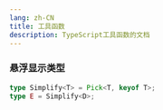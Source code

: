 ```yaml
---
lang: zh-CN
title: 工具函数
description: TypeScript工具函数的文档
---
```


###  悬浮显示类型 

    
```typescript
type Simplify<T> = Pick<T, keyof T>;
type E = Simplify<D>;

```